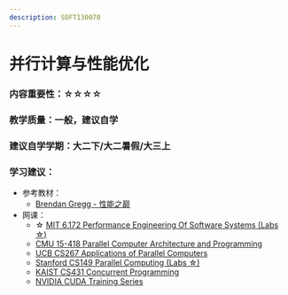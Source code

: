 ```yaml
---
description: SOFT130070
---
```


# 并行计算与性能优化

### 内容重要性：☆☆☆☆

### 教学质量：一般，建议自学

### 建议自学学期：大二下/大二暑假/大三上

### 学习建议：

* 参考教材：
  * [Brendan Gregg - 性能之巅](https://book.douban.com/subject/35934902/)
* 网课：
  * ☆ [MIT 6.172 Performance Engineering Of Software Systems (Labs ☆)](https://ocw.mit.edu/courses/6-172-performance-engineering-of-software-systems-fall-2018/)
  * [CMU 15-418 Parallel Computer Architecture and Programming](https://csdiy.wiki/%E5%B9%B6%E8%A1%8C%E4%B8%8E%E5%88%86%E5%B8%83%E5%BC%8F%E7%B3%BB%E7%BB%9F/CS149/)
  * [UCB CS267 Applications of Parallel Computers](https://www.bilibili.com/video/BV1qV411q7RS)
  * [Stanford CS149 Parallel Computing (Labs ☆)](https://gfxcourses.stanford.edu/cs149/fall23)
  * [KAIST CS431 Concurrent Programming](https://github.com/kaist-cp/cs431)
  * [NVIDIA CUDA Training Series](https://www.olcf.ornl.gov/cuda-training-series/)

